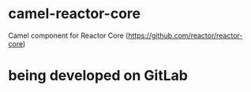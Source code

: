 # camel-reactor-core
Camel component for Reactor Core (https://github.com/reactor/reactor-core)

# being developed on GitLab
